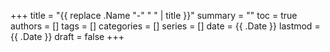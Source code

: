 +++
title = "{{ replace .Name "-" " " | title }}"
summary = ""
toc = true
authors = []
tags = []
categories = []
series = []
date =  {{ .Date }}
lastmod = {{ .Date }}
draft = false
+++